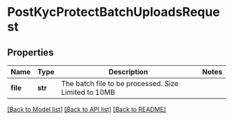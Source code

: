 # PostKycProtectBatchUploadsRequest

## Properties
Name | Type | Description | Notes
------------ | ------------- | ------------- | -------------
**file** | **str** | The batch file to be processed. Size Limited to 10MB | 

[[Back to Model list]](../README.md#documentation-for-models) [[Back to API list]](../README.md#documentation-for-api-endpoints) [[Back to README]](../README.md)

